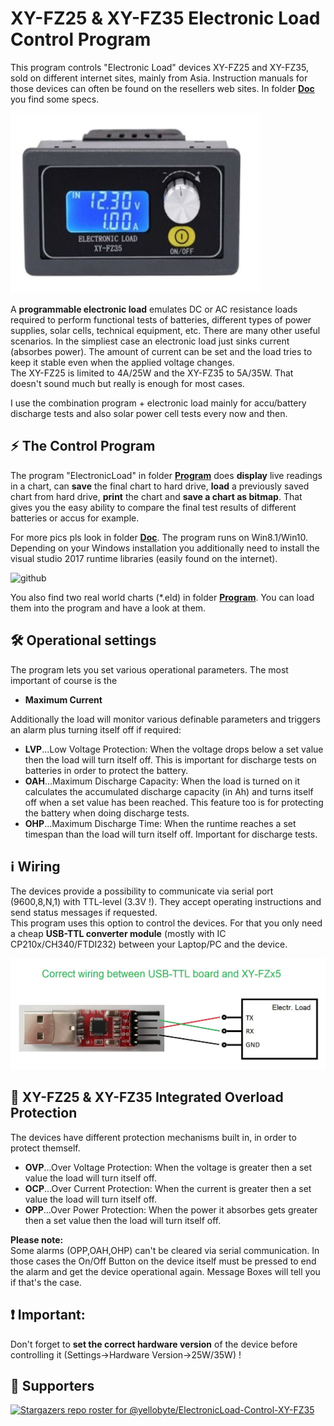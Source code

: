 # XY-FZ25 & XY-FZ35 Electronic Load Control Program
 
This program controls "Electronic Load" devices XY-FZ25 and XY-FZ35, sold on different internet sites, mainly from Asia. Instruction manuals for those devices can often be found on the resellers web sites. In folder [**Doc**](https://github.com/yellobyte/ElectronicLoad_Control_XY-FZ35/tree/main/Doc) you find some specs.

![github](https://github.com/yellobyte/ElectronicLoad-Control-XY-FZ35/raw/main/Doc/XY-FZ35a.jpg)

A **programmable electronic load** emulates DC or AC resistance loads required to perform functional tests of batteries, different types of power supplies, solar cells, technical equipment, etc. There are many other useful scenarios.
In the simpliest case an electronic load just sinks current (absorbes power). The amount of current can be set and the load tries to keep it stable even when the applied voltage changes.  
The XY-FZ25 is limited to 4A/25W and the XY-FZ35 to 5A/35W.
That doesn't sound much but really is enough for most cases.

I use the combination program + electronic load mainly for accu/battery discharge tests and also solar power cell tests every now and then.  

## :zap: The Control Program

The program "ElectronicLoad" in folder [**Program**](https://github.com/yellobyte/ElectronicLoad_Control_XY-FZ35/tree/main/Program) does **display** live readings in a chart, can **save** the final chart to hard drive, **load** a previously saved chart from hard drive, **print** the chart and **save a chart as bitmap**. That gives you the easy ability to compare the final test results of different batteries or accus for example.  

For more pics pls look in folder [**Doc**](https://github.com/yellobyte/ElectronicLoad_Control_XY-FZ35/tree/main/Doc). The program runs on Win8.1/Win10. Depending on your Windows installation you additionally need to install the visual studio 2017 runtime libraries (easily found on the internet).

![github](https://github.com/yellobyte/ElectronicLoad_Control_XY-FZ35/raw/main/Doc/Load1a.JPG)

You also find two real world charts (*.eld) in folder [**Program**](https://github.com/yellobyte/ElectronicLoad_Control_XY-FZ35/tree/main/Program). You can load them into the program and have a look at them.

## :hammer_and_wrench: Operational settings

The program lets you set various operational parameters. The most important of course is the  
- **Maximum Current**

Additionally the load will monitor various definable parameters and triggers an alarm plus turning itself off if required:

- **LVP**...Low Voltage Protection: When the voltage drops below a set value then the load will turn itself off. This is important for discharge tests on batteries in order to protect the battery.
- **OAH**...Maximum Discharge Capacity: When the load is turned on it calculates the accumulated discharge capacity (in Ah) and turns itself off when a set value has been reached. This feature too is for protecting the battery when doing discharge tests.
- **OHP**...Maximum Discharge Time: When the runtime reaches a set timespan than the load will turn itself off. Important for discharge tests. 

## :information_source: Wiring

The devices provide a possibility to communicate via serial port (9600,8,N,1) with TTL-level (3.3V !). They accept operating instructions and send status messages if requested.  
This program uses this option to control the devices. For that you only need a cheap **USB-TTL converter module** (mostly with IC CP210x/CH340/FTDI232) between your Laptop/PC and the device.

![github](https://github.com/yellobyte/ElectronicLoad-Control-XY-FZ35/raw/main/Doc/USB-TTL-Wiring.jpg)

## :safety_vest: XY-FZ25 & XY-FZ35 Integrated Overload Protection

The devices have different protection mechanisms built in, in order to protect themself.

- **OVP**...Over Voltage Protection: When the voltage is greater then a set value the load will turn itself off.
- **OCP**...Over Current Protection: When the current is greater then a set value the load will turn itself off.
- **OPP**...Over Power Protection: When the power it absorbes gets greater then a set value then the load will turn itself off.

**Please note:**  
Some alarms (OPP,OAH,OHP) can't be cleared via serial communication. In those cases the On/Off Button on the device itself must be pressed to end the alarm and get the device operational again. Message Boxes will tell you if that's the case.

## :heavy_exclamation_mark: Important:
Don't forget to **set the correct hardware version** of the device before controlling it (Settings->Hardware Version->25W/35W) !

## :clap:  Supporters

[![Stargazers repo roster for @yellobyte/ElectronicLoad-Control-XY-FZ35](https://reporoster.com/stars/yellobyte/ElectronicLoad-Control-XY-FZ35)](https://github.com/yellobyte/ElectronicLoad-Control-XY-FZ35/stargazers) 